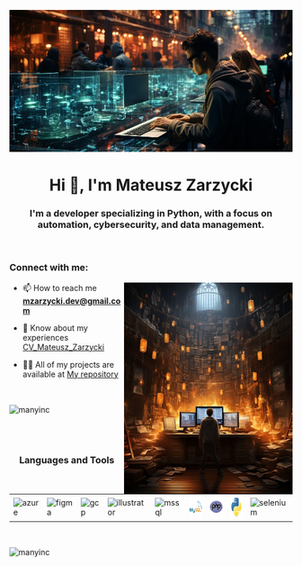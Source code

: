 ![MasterHead](https://github.com/manyinc/manyinc/blob/main/assets/header_bg.jpg?raw=true)
<h1 align="center">Hi 👋, I'm Mateusz Zarzycki</h1>
<h3 align="center">I'm a developer specializing in Python, with a focus on automation, cybersecurity, and data management.</h3>
<br>
<h3 align="left">Connect with me:</h3>
<img align="right" alt="Coding" width="300" src="https://github.com/manyinc/manyinc/blob/main/assets/nav_img.jpg?raw=true">
 
 - 📫 How to reach me **mzarzycki.dev@gmail.com**
   
 - 📄 Know about my experiences [CV_Mateusz_Zarzycki](https://github.com/manyinc/manyinc/blob/main/assets/CV_Mateusz_Zarzycki_EN_20241025.pdf)
   
 - 👨‍💻 All of my projects are available at [My repository](https://github.com/manyinc?tab=repositories)
  


<br>

<p><img align="center" src="https://github-readme-stats.vercel.app/api/top-langs?username=manyinc&show_icons=true&theme=dark&title_color=00cfde&text_color=06c270&bg_color=0d1117&hide_border=true&locale=en&layout=compact" alt="manyinc" /></p>

<br><br>

<h3 align="center"> Languages and Tools </h3>
<table align="center">
  <tr>
    <td><img src="https://www.vectorlogo.zone/logos/microsoft_azure/microsoft_azure-icon.svg" alt="azure" width="40" height="40"/></td>
    <td><img src="https://www.vectorlogo.zone/logos/figma/figma-icon.svg" alt="figma" width="40" height="40"/></td>
    <td><img src="https://www.vectorlogo.zone/logos/google_cloud/google_cloud-icon.svg" alt="gcp" width="40" height="40"/></td>
    <td><img src="https://www.vectorlogo.zone/logos/adobe_illustrator/adobe_illustrator-icon.svg" alt="illustrator" width="40" height="40"/></td>
    <td><img src="https://www.svgrepo.com/show/303229/microsoft-sql-server-logo.svg" alt="mssql" width="40" height="40"/></td>
    <td><img src="https://raw.githubusercontent.com/devicons/devicon/master/icons/mysql/mysql-original-wordmark.svg" alt="mysql" width="40" height="40"/></td>
    <td><img src="https://raw.githubusercontent.com/devicons/devicon/master/icons/php/php-original.svg" alt="php" width="40" height="40"/></td>
    <td><img src="https://raw.githubusercontent.com/devicons/devicon/master/icons/python/python-original.svg" alt="python" width="40" height="40"/></td>
    <td><img src="https://raw.githubusercontent.com/detain/svg-logos/780f25886640cef088af994181646db2f6b1a3f8/svg/selenium-logo.svg" alt="selenium" width="40" height="40"/></td>
  </tr>
</table>

<br>

<p align="left"> <img src="https://komarev.com/ghpvc/?username=manyinc&label=Profile%20views&color=0e75b6&style=flat" alt="manyinc" /> </p>

